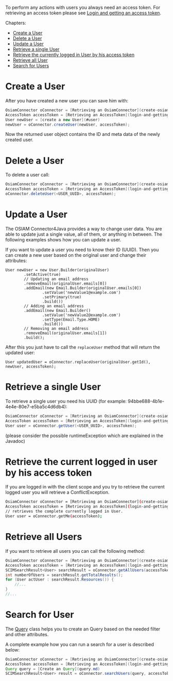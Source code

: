 To perform any actions with users you always need an access token. For
retrieving an access token please see [Login and getting an access token](login-and-getting-an-access-token.md).

Chapters:
- [Create a User](#create-a-user)
- [Delete a User](#delete-a-user)
- [Update a User](#update-a-user)
- [Retrieve a single User](#retrieve-a-single-user)
- [Retrieve the currently logged in User by his access token](#retrieve-the-current-logged-in-user-by-his-access-token)
- [Retrieve all User](#retrieve-all-users)
- [Search for Users](#search-for-user)

# Create a User

After you have created a new user you can save him with:

```java
OsiamConnector oConnector = [Retrieving an OsiamConnector](create-osiam-connector.md)
AccessToken accessToken = [Retrieving an AccessToken](login-and-getting-an-access-token.md#retrieving-an-accesstoken)
User newUser = [create a new User](#user)
newUser = oConnector.createUser(newUser, accessToken);
```

Now the returned user object contains the ID and meta data of the newly created
user.

# Delete a User

To delete a user call:

```java
OsiamConnector oConnector = [Retrieving an OsiamConnector](create-osiam-connector.md)
AccessToken accessToken = [Retrieving an AccessToken](login-and-getting-an-access-token.md#retrieving-an-accesstoken)
oConnector.deleteUser(<USER_UUID>, accessToken);
```

# Update a User

The OSIAM Connector4Java provides a way to change user data.
You are able to update just a single value, all of them, or anything in between.
The following examples shows how you can update a user.

If you want to update a user you need to know their ID (UUID).
Then you can create a new user based on the original user and change their attributes:

```
User newUser = new User.Builder(originalUser)
        .setActive(true)
        // Updating an email address
        .removeEmail(originalUser.emails[0])
        .addEmail(new Email.Builder(originalUser.emails[0])
                .setValue('newValue1@example.com')
                .setPrimary(true)
                .build())
        // Adding an email address
        .addEmail(new Email.Builder()
                .setValue('newValue2@example.com')
                .setType(Email.Type.HOME)
                .build())
        // Removing an email address
        .removeEmail(originalUser.emails[1])
        .build();
```

After this you just have to call the `replaceUser` method that will return the updated user:

```
User updatedUser = oConnector.replaceUser(originalUser.getId(), newUser, accessToken);
```

# Retrieve a single User
   
To retrieve a single user you need his UUID (for example:
94bbe688-4b1e-4e4e-80e7-e5ba5c4d6db4):

```java
OsiamConnector oConnector = [Retrieving an OsiamConnector](create-osiam-connector.md)
AccessToken accessToken = [Retrieving an AccessToken](login-and-getting-an-access-token.md#retrieving-an-accesstoken)
User user = oConnector.getUser(<USER_UUID>, accessToken);
```

(please consider the possible runtimeException which are explained in the
Javadoc)

# Retrieve the current logged in user by his access token

If you are logged in with the client scope and you try to retrieve the current
logged user you will retrieve a ConflictException.

```sh
OsiamConnector oConnector = [Retrieving an OsiamConnector](create-osiam-connector.md)
AccessToken accessToken = [Retrieving an AccessToken](login-and-getting-an-access-token.md#retrieving-an-accesstoken)
// retrieves the complete currently logged in User.
User user = oConnector.getMe(accessToken);
```

# Retrieve all Users

If you want to retrieve all users you can call the following method:

```java
OsiamConnector oConnector = [Retrieving an OsiamConnector](create-osiam-connector.md)
AccessToken accessToken = [Retrieving an AccessToken](login-and-getting-an-access-token.md#retrieving-an-accesstoken)
SCIMSearchResult<User> searchResult = oConnector.getAllUsers(accessToken);
int numberOfUsers = searchResult.getTotalResults();
for (User actUser : searchResult.Resources()) {
	//...
}
//...
```

# Search for User

The [Query](query.md) class helps you
to create an Query based on the needed filter and other attributes.

A complete example how you can run a search for a user is described below:

```java
OsiamConnector oConnector = [Retrieving an OsiamConnector](create-osiam-connector.md)
AccessToken accessToken = [Retrieving an AccessToken](login-and-getting-an-access-token.md#retrieving-an-accesstoken)
Query query = [Create an Query](query.md)
SCIMSearchResult<User> result = oConnector.searchUsers(query, accessToken);
```
